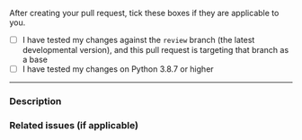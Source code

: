 After creating your pull request, tick these boxes if they are applicable to you.

- [ ] I have tested my changes against the `review` branch (the latest developmental version), and this pull request is targeting that branch as a base
- [ ] I have tested my changes on Python 3.8.7 or higher

----

### Description



### Related issues (if applicable)

